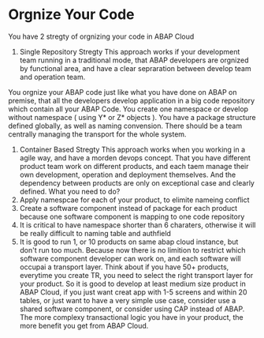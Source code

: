 # Orgnize Your Code
You have 2 stregty of orgnizing your code in ABAP Cloud
1. Single Repository Stregty
This approach works if your development team running in a traditional mode, that ABAP developers are orgnized by functional area, and have a clear sepraration between develop team and operation team.

You orgnize your ABAP code just like what you have done on ABAP on premise, that all the developers develop application in a big code repository which contain all your ABAP Code.
You create one namespace or develop without namespace ( using Y* or Z* objects ).
You have a package structure defined globally, as well as naming convension.
There should be a team centrally managing the transport for the whole system.

1. Container Based Stregty
This approach works when you working in a agile way, and have a morden devops concept. That you have different product team work on different products, and each taem manage their own development, operation and deployment themselves. And the dependency between products are only on exceptional case and clearly defined. 
What you need to do?
  1. Apply namespcae for each of your product, to elimite nameing conflict 
  1. Create a software component instead of package for each product because one software component is mapping to one code repository
  1. It is critical to have namespace shorter than 6 charaters, otherwise it will be really difficult to naming table and authfield
  1. It is good to run 1, or 10 products on same abap cloud instance, but don't run too much. Because now there is no limition to restrict which software component developer can work on, and each software will occupai a transport layer. Think about if you have 50+ products, everytime you create TR, you need to select the right transport layer for your product. So it is good to develop at least medium size product in ABAP Cloud, if you just want creat app with 1-5 screens and within 20 tables, or just want to have a very simple use case, consider use a shared software component, or consider using CAP instead of ABAP. The more complexy transactional logic you have in your product, the more benefit you get from ABAP Cloud.
